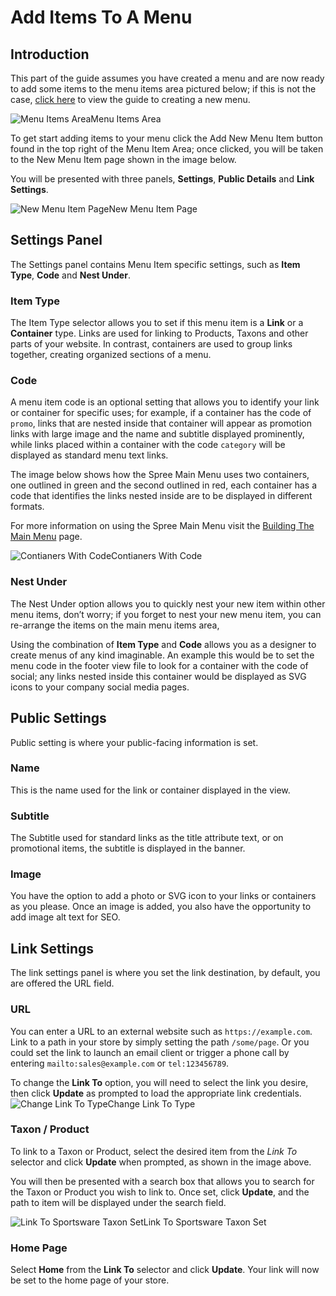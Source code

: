 # Add Items To A Menu

## Introduction <a id="introduction"></a>

This part of the guide assumes you have created a menu and are now ready to add some items to the menu items area pictured below; if this is not the case, [click here](https://app.gitbook.com/@spark-solutions/s/spree-user-documentation/creating_a_new_menu) to view the guide to creating a new menu.

![Menu Items Area](https://guides.spreecommerce.org/static/84fb50bafe1ba1fc76c17ef17d6e25cd/03ffe/menu_items_area.jpg)Menu Items Area

To get start adding items to your menu click the Add New Menu Item button found in the top right of the Menu Item Area; once clicked, you will be taken to the New Menu Item page shown in the image below.

You will be presented with three panels, **Settings**, **Public Details** and **Link Settings**.

![New Menu Item Page](https://guides.spreecommerce.org/static/cb22f1cf0a31a8e61264c55f1471ee7e/03ffe/new_menu_item_page.jpg)New Menu Item Page

## Settings Panel <a id="settings-panel"></a>

The Settings panel contains Menu Item specific settings, such as **Item Type**, **Code** and **Nest Under**.

### Item Type <a id="item-type"></a>

The Item Type selector allows you to set if this menu item is a **Link** or a **Container** type. Links are used for linking to Products, Taxons and other parts of your website. In contrast, containers are used to group links together, creating organized sections of a menu.

### Code <a id="code"></a>

A menu item code is an optional setting that allows you to identify your link or container for specific uses; for example, if a container has the code of `promo`, links that are nested inside that container will appear as promotion links with large image and the name and subtitle displayed prominently, while links placed within a container with the code `category` will be displayed as standard menu text links.

The image below shows how the Spree Main Menu uses two containers, one outlined in green and the second outlined in red, each container has a code that identifies the links nested inside are to be displayed in different formats.

For more information on using the Spree Main Menu visit the [Building The Main Menu](https://app.gitbook.com/@spark-solutions/s/spree-user-documentation/building_the_main_menu) page.

![Contianers With Code](https://guides.spreecommerce.org/static/78b1518ea7d098c5abd37c5af62ea07f/03ffe/container_code.jpg)Contianers With Code

### Nest Under <a id="nest-under"></a>

The Nest Under option allows you to quickly nest your new item within other menu items, don’t worry; if you forget to nest your new menu item, you can re-arrange the items on the main menu items area,

Using the combination of **Item Type** and **Code** allows you as a designer to create menus of any kind imaginable. An example this would be to set the menu code in the footer view file to look for a container with the code of social; any links nested inside this container would be displayed as SVG icons to your company social media pages.

## Public Settings <a id="public-settings"></a>

Public setting is where your public-facing information is set.

### Name <a id="name"></a>

This is the name used for the link or container displayed in the view.

### Subtitle <a id="subtitle"></a>

The Subtitle used for standard links as the title attribute text, or on promotional items, the subtitle is displayed in the banner.

### Image <a id="image"></a>

You have the option to add a photo or SVG icon to your links or containers as you please. Once an image is added, you also have the opportunity to add image alt text for SEO.

## Link Settings <a id="link-settings"></a>

The link settings panel is where you set the link destination, by default, you are offered the URL field.

### URL <a id="url"></a>

You can enter a URL to an external website such as `https://example.com`. Link to a path in your store by simply setting the path `/some/page`. Or you could set the link to launch an email client or trigger a phone call by entering `mailto:sales@example.com` or `tel:123456789`.

To change the **Link To** option, you will need to select the link you desire, then click **Update** as prompted to load the appropriate link credentials.![Change Link To Type](https://guides.spreecommerce.org/static/22465455ad62880f66e77565f1881e8f/03ffe/link_to.jpg)Change Link To Type

### Taxon / Product <a id="taxon-product"></a>

To link to a Taxon or Product, select the desired item from the _Link To_ selector and click **Update** when prompted, as shown in the image above.

You will then be presented with a search box that allows you to search for the Taxon or Product you wish to link to. Once set, click **Update**, and the path to item will be displayed under the search field.

![Link To Sportsware Taxon Set](https://guides.spreecommerce.org/static/ebb547251d476956d5f8de18c95152e0/03ffe/link_to_taxon_set.jpg)Link To Sportsware Taxon Set

### Home Page <a id="home-page"></a>

Select **Home** from the **Link To** selector and click **Update**. Your link will now be set to the home page of your store.

